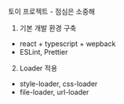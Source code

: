 토이 프로젝트 - 점심은 소중해

1. 기본 개발 환경 구축

- react + typescript + wepback
- ESLint, Prettier

2. Loader 적용

- style-loader, css-loader
- file-loader, url-loader

